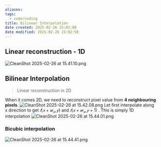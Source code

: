 ```yaml
---
aliases: 
tags:
  - code/coding
title: Bilinear Interpolation
date created: 2025-02-26 15:02:00
date modified: 2025-02-26 15:02:58
---
```

## Linear reconstruction - 1D
![CleanShot 2025-02-26 at 15.41.10.png](https://typora-tes.oss-cn-shanghai.aliyuncs.com/picgo/CleanShot%202025-02-26%20at%2015.41.10.png)
## Bilinear Interpolation
> Linear reconstruction in 2D

When it comes 2D, we need to reconstruct pixel value from **4 neighbouring pixels**.
![CleanShot 2025-02-26 at 15.42.08.png](https://typora-tes.oss-cn-shanghai.aliyuncs.com/picgo/CleanShot%202025-02-26%20at%2015.42.08.png)
Let first interpolate along x direction to get $𝐼(𝑥 + 𝑤_𝑥,𝑦)$ and $𝐼(𝑥 + 𝑤_𝑥, 𝑦 + 1)$ . This is simply 1D interpolation
![CleanShot 2025-02-26 at 15.44.01.png](https://typora-tes.oss-cn-shanghai.aliyuncs.com/picgo/CleanShot%202025-02-26%20at%2015.44.01.png)


### Bicubic interpolation
![CleanShot 2025-02-26 at 15.44.41.png](https://typora-tes.oss-cn-shanghai.aliyuncs.com/picgo/CleanShot%202025-02-26%20at%2015.44.41.png)
